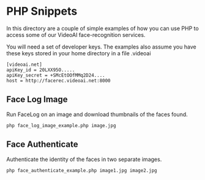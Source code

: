 # PHP Snippets

In this directory are a couple of simple examples of how you can use PHP to access
some of our VideoAI face-recognition services.

You will need a set of developer keys.  The examples also assume you have these keys
stored in your home directory in a file .videoai

~~~
[videoai.net]
apiKey_id = 20LXX95O.....
apiKey_secret = +SMcEtOOfMMq2D24....
host = http://facerec.videoai.net:8000
~~~

## Face Log Image

Run FaceLog on an image and download thumbnails of the faces found.

~~~
php face_log_image_example.php image.jpg
~~~

## Face Authenticate

Authenticate the identity of the faces in two separate images.

~~~
php face_authenticate_example.php image1.jpg image2.jpg
~~~

